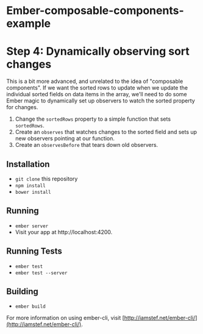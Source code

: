 Ember-composable-components-example
======================

# Step 4: Dynamically observing sort changes

This is a bit more advanced, and unrelated to the idea of "composable components". If we want the sorted
rows to update when we update the individual sorted fields on data items in the array, we'll need to do some Ember magic to 
dynamically set up observers to watch the sorted property for changes.

1. Change the `sortedRows` property to a simple function that sets `sortedRows`.
2. Create an `observes` that watches changes to the sorted field and sets up new observers pointing at our function.
3. Create an `observesBefore` that tears down old observers.


## Installation

* `git clone` this repository
* `npm install`
* `bower install`

## Running

* `ember server`
* Visit your app at http://localhost:4200.

## Running Tests

* `ember test`
* `ember test --server`

## Building

* `ember build`

For more information on using ember-cli, visit [http://iamstef.net/ember-cli/](http://iamstef.net/ember-cli/).
